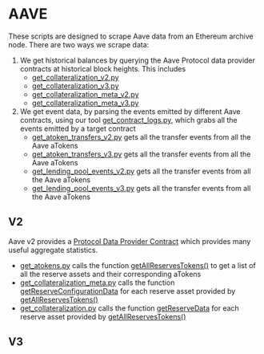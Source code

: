 # AAVE

These scripts are designed to scrape Aave data from an Ethereum archive node.  There are two ways we scrape data: 

1. We get historical balances by querying the Aave Protocol data provider contracts at historical block heights.  This includes
    * [get_collateralization_v2.py](get_collateralization_v2.py)
    * [get_collateralization_v3.py](get_collateralization_v3.py)
    * [get_collateralization_meta_v2.py](get_collateralization_meta_v2.py)
    * [get_collateralization_meta_v3.py](get_collateralization_meta_v3.py)
2. We get event data, by parsing the events emitted by different Aave contracts, using our tool [get_contract_logs.py](get_contract_logs.py), which grabs all the events emitted by a target contract
    * [get_atoken_transfers_v2.py](get_atoken_transfers_v2.py) gets all the transfer events from all the Aave aTokens
    * [get_atoken_transfers_v3.py](get_atoken_transfers_v3.py) gets all the transfer events from all the Aave aTokens
    * [get_lending_pool_events_v2.py](get_lending_pool_events_v2.py) gets all the transfer events from all the Aave aTokens
    * [get_lending_pool_events_v3.py](get_lending_pool_events_v3.py) gets all the transfer events from all the Aave aTokens

## V2

Aave v2 provides a [Protocol Data Provider Contract](https://docs.aave.com/developers/v/2.0/the-core-protocol/protocol-data-provider) which provides many useful aggregate statistics.

* [get_atokens.py](get_atokens.py) calls the function [getAllReservesTokens()](https://docs.aave.com/developers/v/2.0/the-core-protocol/protocol-data-provider#getallreservestokens) to get a list of all the reserve assets and their corresponding aTokens
* [get_collateralization_meta.py](get_collateralization_meta.py) calls the function [getReserveConfigurationData](https://docs.aave.com/developers/v/2.0/the-core-protocol/protocol-data-provider#getreserveconfigurationdata) for each reserve asset provided by [getAllReservesTokens()](https://docs.aave.com/developers/v/2.0/the-core-protocol/protocol-data-provider#getallreservestokens)
* [get_collateralization.py](get_collateralization.py) calls the function [getReserveData](https://docs.aave.com/developers/v/2.0/the-core-protocol/protocol-data-provider#getreservedata) for each reserve asset provided by [getAllReservesTokens()](https://docs.aave.com/developers/v/2.0/the-core-protocol/protocol-data-provider#getallreservestokens)

## V3




